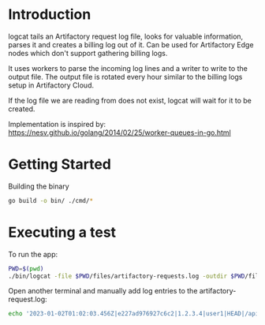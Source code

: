 # Introduction
logcat tails an Artifactory request log file, looks for valuable information, parses it and creates a billing log out of it.
Can be used for Artifactory Edge nodes which don't support gathering billing logs.

It uses workers to parse the incoming log lines and a writer to write to the output file. The output file is rotated every hour similar
to the billing logs setup in Artifactory Cloud.

If the log file we are reading from does not exist, logcat will wait for it to be created.

Implementation is inspired by:
https://nesv.github.io/golang/2014/02/25/worker-queues-in-go.html

# Getting Started
Building the binary
```bash
go build -o bin/ ./cmd/*
````

# Executing a test
To run the app:
```bash
PWD=$(pwd)
./bin/logcat -file $PWD/files/artifactory-requests.log -outdir $PWD/files
```

Open another terminal and manually add log entries to the artifactory-request.log:
```bash
echo '2023-01-02T01:02:03.456Z|e227ad976927c6c2|1.2.3.4|user1|HEAD|/api/docker/registry-docker-remote/v2/alpine/curl/manifests/latest|200|-1|1234|567|user-agent123' >> $PWD/files/artifactory-request.log
```
